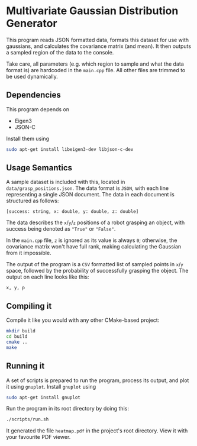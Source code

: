 Multivariate Gaussian Distribution Generator
===

This program reads JSON formatted data, formats this dataset for use
with gaussians, and calculates the covariance matrix (and mean). It
then outputs a sampled region of the data to the console.

Take care, all parameters (e.g. which region to sample and what the
data format is) are hardcoded in the `main.cpp` file. All other files
are trimmed to be used dynamically.


Dependencies
---

This program depends on

 * Eigen3
 * JSON-C

Install them using

```bash
sudo apt-get install libeigen3-dev libjson-c-dev
```

Usage Semantics
---

A sample dataset is included with this, located in
`data/grasp_positions.json`. The data format is `JSON`, with each line
representing a single JSON document. The data in each document is
structured as follows:

```
[success: string, x: double, y: double, z: double]
```

The data describes the `x`/`y`/`z` positions of a robot grasping an
object, with success being denoted as `"True"` or `"False"`.

In the `main.cpp` file, `z` is ignored as its value is always `0`;
otherwise, the covariance matrix won't have full rank, making
calculating the Gaussian from it impossible.

The output of the program is a `CSV` formatted list of sampled points
in `x`/`y` space, followed by the probability of successfully grasping
the object. The output on each line looks like this:

```
x, y, p
```

Compiling it
---

Compile it like you would with any other CMake-based project:

```bash
mkdir build
cd build
cmake ..
make
```


Running it
---

A set of scripts is prepared to run the program, process its output,
and plot it using `gnuplot`. Install `gnuplot` using

```bash
sudo apt-get install gnuplot
```

Run the program in its root directory by doing this:

```bash
./scripts/run.sh
```

It generated the file `heatmap.pdf` in the project's root
directory. View it with your favourite PDF viewer.
